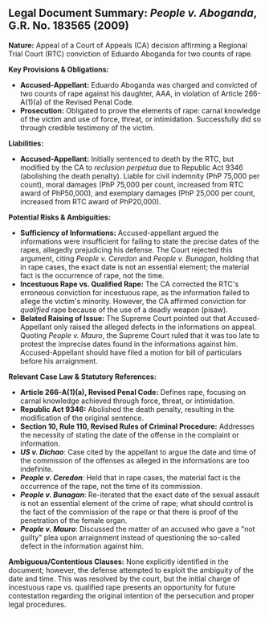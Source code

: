 ## Legal Document Summary: *People v. Aboganda*, G.R. No. 183565 (2009)

**Nature:** Appeal of a Court of Appeals (CA) decision affirming a Regional Trial Court (RTC) conviction of Eduardo Aboganda for two counts of rape.

**Key Provisions & Obligations:**

*   **Accused-Appellant:** Eduardo Aboganda was charged and convicted of two counts of rape against his daughter, AAA, in violation of Article 266-A(1)(a) of the Revised Penal Code.
*   **Prosecution:** Obligated to prove the elements of rape: carnal knowledge of the victim and use of force, threat, or intimidation.  Successfully did so through credible testimony of the victim.

**Liabilities:**

*   **Accused-Appellant:** Initially sentenced to death by the RTC, but modified by the CA to *reclusion perpetua* due to Republic Act 9346 (abolishing the death penalty).  Liable for civil indemnity (PhP 75,000 per count), moral damages (PhP 75,000 per count, increased from RTC award of PhP50,000), and exemplary damages (PhP 25,000 per count, increased from RTC award of PhP20,000).

**Potential Risks & Ambiguities:**

*   **Sufficiency of Informations:** Accused-appellant argued the informations were insufficient for failing to state the precise dates of the rapes, allegedly prejudicing his defense. The Court rejected this argument, citing *People v. Ceredon* and *People v. Bunagan*, holding that in rape cases, the exact date is not an essential element; the material fact is the occurrence of rape, not the time.
*   **Incestuous Rape vs. Qualified Rape:** The CA corrected the RTC's erroneous conviction for incestuous rape, as the information failed to allege the victim's minority. However, the CA affirmed conviction for *qualified* rape because of the use of a deadly weapon (pisaw).
*   **Belated Raising of Issue:** The Supreme Court pointed out that Accused-Appellant only raised the alleged defects in the informations on appeal. Quoting *People v. Mauro*, the Supreme Court ruled that it was too late to protest the imprecise dates found in the informations against him. Accused-Appellant should have filed a motion for bill of particulars before his arraignment.

**Relevant Case Law & Statutory References:**

*   **Article 266-A(1)(a), Revised Penal Code:** Defines rape, focusing on carnal knowledge achieved through force, threat, or intimidation.
*   **Republic Act 9346:** Abolished the death penalty, resulting in the modification of the original sentence.
*   **Section 10, Rule 110, Revised Rules of Criminal Procedure:** Addresses the necessity of stating the date of the offense in the complaint or information.
*   ***US v. Dichao***: Case cited by the appellant to argue the date and time of the commission of the offenses as alleged in the informations are too indefinite.
*   ***People v. Ceredon***:  Held that in rape cases, the material fact is the occurrence of the rape, not the time of its commission.
*   ***People v. Bunagan***: Re-iterated that the exact date of the sexual assault is not an essential element of the crime of rape; what should control is the fact of the commission of the rape or that there is proof of the penetration of the female organ.
*   ***People v. Mauro***: Discussed the matter of an accused who gave a "not guilty" plea upon arraignment instead of questioning the so-called defect in the information against him.

**Ambiguous/Contentious Clauses:** None explicitly identified in the document; however, the defense attempted to exploit the ambiguity of the date and time. This was resolved by the court, but the initial charge of incestuous rape vs. qualified rape presents an opportunity for future contestation regarding the original intention of the persecution and proper legal procedures.
